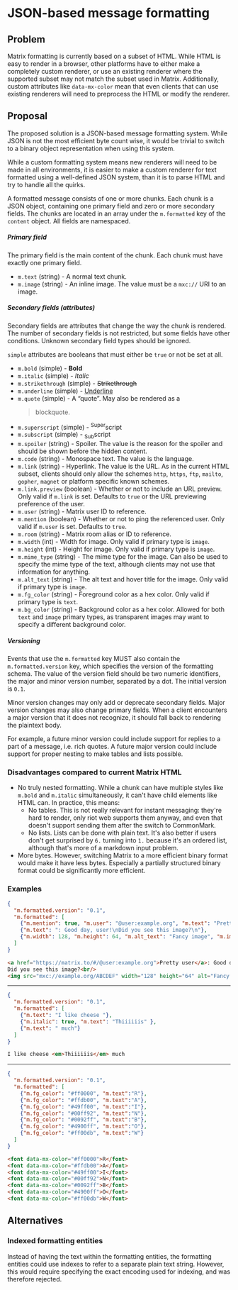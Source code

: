 # JSON-based message formatting
## Problem
Matrix formatting is currently based on a subset of HTML. While HTML is easy to
render in a browser, other platforms have to either make a completely custom
renderer, or use an existing renderer where the supported subset may not match
the subset used in Matrix. Additionally, custom attributes like `data-mx-color`
mean that even clients that can use existing renderers will need to preprocess
the HTML or modify the renderer.

## Proposal
The proposed solution is a JSON-based message formatting system. While JSON is
not the most efficient byte count wise, it would be trivial to switch to a
binary object representation when using this system.

While a custom formatting system means new renderers will need to be made in
all environments, it is easier to make a custom renderer for text formatted
using a well-defined JSON system, than it is to parse HTML and try to handle
all the quirks.

A formatted message consists of one or more chunks. Each chunk is a JSON
object, containing one primary field and zero or more secondary fields. The
chunks are located in an array under the `m.formatted` key of the `content`
object. All fields are namespaced.

##### Primary field
The primary field is the main content of the chunk. Each chunk must have
exactly one primary field.

* `m.text` (string) - A normal text chunk.
* `m.image` (string) - An inline image. The value must be a `mxc://` URI to an
  image.

##### Secondary fields (attributes)
Secondary fields are attributes that change the way the chunk is rendered. The
number of secondary fields is not restricted, but some fields have other
conditions. Unknown secondary field types should be ignored.

`simple` attributes are booleans that must either be `true` or not be set at
all.

* `m.bold` (simple) - **Bold**
* `m.italic` (simple) - *Italic*
* `m.strikethrough` (simple) - ~~Strikethrough~~
* `m.underline` (simple) - <u>Underline</u>
* `m.quote` (simple) - A “quote”. May also be rendered as a
  > blockquote.
* `m.superscript` (simple) - <sup>Super</sup>script
* `m.subscript` (simple) - <sub>Sub</sub>script
* `m.spoiler` (string) - Spoiler. The value is the reason for the spoiler and
  should be shown before the hidden content.
* `m.code` (string) - Monospace text. The value is the language.
* `m.link` (string) - Hyperlink. The value is the URL. As in the current HTML
  subset, clients should only allow the schemes `http`, `https`, `ftp`,
  `mailto`, `gopher`, `magnet` or platform specific known schemes.
* `m.link.preview` (boolean) - Whether or not to include an URL preview. Only
  valid if `m.link` is set. Defaults to `true` or the URL previewing preference
  of the user.
* `m.user` (string) - Matrix user ID to reference.
* `m.mention` (boolean) - Whether or not to ping the referenced user. Only
  valid if `m.user` is set. Defaults to `true`.
* `m.room` (string) - Matrix room alias or ID to reference.
* `m.width` (int) - Width for image. Only valid if primary type is `image`.
* `m.height` (int) - Height for image. Only valid if primary type is `image`.
* `m.mime_type` (string) - The mime type for the image. Can also be used to
  specify the mime type of the text, although clients may not use that
  information for anything.
* `m.alt_text` (string) - The alt text and hover title for the image. Only
  valid if primary type is `image`.
* `m.fg_color` (string) - Foreground color as a hex color. Only valid if
  primary type is `text`.
* `m.bg_color` (string) - Background color as a hex color. Allowed for both
  `text` and `image` primary types, as transparent images may want to specify a
  different background color.

##### Versioning
Events that use the `m.formatted` key MUST also contain the `m.formatted.version`
key, which specifies the version of the formatting schema. The value of the
version field should be two numeric identifiers, the major and minor version
number, separated by a dot. The initial version is `0.1`.

Minor version changes may only add or deprecate secondary fields. Major version
changes may also change primary fields. When a client encounters a major version
that it does not recognize, it should fall back to rendering the plaintext body.

For example, a future minor version could include support for replies to a part
of a message, i.e. rich quotes. A future major version could include support
for proper nesting to make tables and lists possible.

### Disadvantages compared to current Matrix HTML
* No truly nested formatting. While a chunk can have multiple styles like
  `m.bold` and `m.italic` simultaneously, it can't have child elements like
  HTML can. In practice, this means:
  * No tables. This is not really relevant for instant messaging: they're hard
    to render, only riot web supports them anyway, and even that doesn't
    support sending them after the switch to CommonMark.
  * No lists. Lists can be done with plain text. It's also better if users
    don't get surprised by `6.` turning into `1.` because it's an ordered list,
    although that's more of a markdown input problem.
* More bytes. However, switching Matrix to a more efficient binary format would
  make it have less bytes. Especially a partially structured binary format
  could be significantly more efficient.

### Examples
```json
{
  "m.formatted.version": "0.1",
  "m.formatted": [
    {"m.mention": true, "m.user": "@user:example.org", "m.text": "Pretty user"},
    {"m.text": ": Good day, user!\nDid you see this image?\n"},
    {"m.width": 128, "m.height": 64, "m.alt_text": "Fancy image", "m.image": "mxc://example.org/ABCDEF"}
  ]
}
``` 
```html
<a href="https://matrix.to/#/@user:example.org">Pretty user</a>: Good day, user!<br/>
Did you see this image?<br/>
<img src="mxc://example.org/ABCDEF" width="128" height="64" alt="Fancy image" title="Fancy image" />
```

---

```json
{
  "m.formatted.version": "0.1",
  "m.formatted": [
    {"m.text": "I like cheese "},
    {"m.italic": true, "m.text": "Thiiiiiis" },
    {"m.text": " much"}
  ]
}
```
```html
I like cheese <em>Thiiiiiis</em> much
```

---

```json
{
  "m.formatted.version": "0.1",
  "m.formatted": [
    {"m.fg_color": "#ff0000", "m.text":"R"},
    {"m.fg_color": "#ffdb00", "m.text":"A"},
    {"m.fg_color": "#49ff00", "m.text":"I"},
    {"m.fg_color": "#00ff92", "m.text":"N"},
    {"m.fg_color": "#0092ff", "m.text":"B"},
    {"m.fg_color": "#4900ff", "m.text":"O"},
    {"m.fg_color": "#ff00db", "m.text":"W"}
  ]
}
```
```html
<font data-mx-color="#ff0000">R</font>
<font data-mx-color="#ffdb00">A</font>
<font data-mx-color="#49ff00">I</font>
<font data-mx-color="#00ff92">N</font>
<font data-mx-color="#0092ff">B</font>
<font data-mx-color="#4900ff">O</font>
<font data-mx-color="#ff00db">W</font>
```

## Alternatives
### Indexed formatting entities
Instead of having the text within the formatting entities, the formatting
entities could use indexes to refer to a separate plain text string. However,
this would require specifying the exact encoding used for indexing, and was
therefore rejected.
